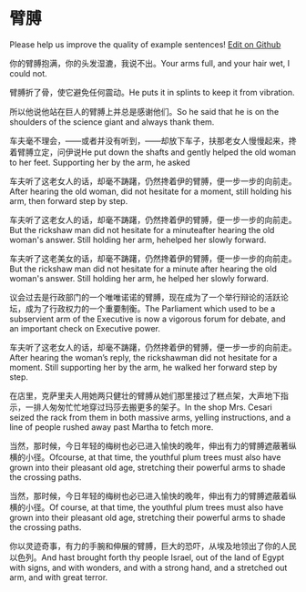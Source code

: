# 臂膊

Please help us improve the quality of example sentences! [Edit on Github](https://github.com/jiyushe/jiyu-example-sentence-source/blob/main/chinese/bibo.md)

<p><span class="chinese">你的臂膊抱满，你的头发湿漉，我说不出。</span><span class="english">Your arms full, and your hair wet, I could not.</span></p>

<p><span class="chinese">臂膊折了骨，使它避免任何震动。</span><span class="english">He puts it in splints to keep it from vibration.</span></p>

<p><span class="chinese">所以他说他站在巨人的臂膊上并总是感谢他们。</span><span class="english">So he said that he is on the shoulders of the science giant and always thank them.</span></p>

<p><span class="chinese">车夫毫不理会，——或者并没有听到，——却放下车子，扶那老女人慢慢起来，搀着臂膊立定，问伊说</span><span class="english">He put down the shafts and gently helped the old woman to her feet. Supporting her by the arm, he asked</span></p>

<p><span class="chinese">车夫听了这老女人的话，却毫不踌躇，仍然搀着伊的臂膊，便一步一步的向前走。</span><span class="english">After hearing the old woman, did not hesitate for a moment, still holding his arm, then forward step by step.</span></p>

<p><span class="chinese">车夫听了这老女人的话，却毫不踌躇，仍然搀着伊的臂膊，便一步一步的向前走。</span><span class="english">But the rickshaw man did not hesitate for a minuteafter hearing the old woman's answer. Still holding her arm, hehelped her slowly forward.</span></p>

<p><span class="chinese">车夫听了这老美女的话，却毫不踌躇，仍然搀着伊的臂膊，便一步一步的向前走。</span><span class="english">But the rickshaw man did not hesitate for a minute after hearing the old woman's answer. Still holding her arm, he helped her slowly forward.</span></p>

<p><span class="chinese">议会过去是行政部门的一个唯唯诺诺的臂膊，现在成为了一个举行辩论的活跃论坛，成为了行政权力的一个重要制衡。</span><span class="english">The Parliament which used to be a subservient arm of the Executive is now a vigorous forum for debate, and an important check on Executive power.</span></p>

<p><span class="chinese">车夫听了这老女人的话，却毫不踌躇，仍然搀着伊的臂膊，便一步一步的向前走。</span><span class="english">After hearing the woman’s reply, the rickshawman did not hesitate for a moment. Still supporting her by the arm, he walked her forward step by step.</span></p>

<p><span class="chinese">在店里，克萨里夫人用她两只健壮的臂膊从她们那里接过了糕点架，大声地下指示，一排人匆匆忙忙地穿过玛莎去搬更多的架子。</span><span class="english">In the shop Mrs. Cesari seized the rack from them in both massive arms, yelling instructions, and a line of people rushed away past Martha to fetch more.</span></p>

<p><span class="chinese">当然，那时候，今日年轻的梅树也必已进入愉快的晚年，伸出有力的臂膊遮蔽著纵横的小径。</span><span class="english">Ofcourse, at that time, the youthful plum trees must also have grown into their pleasant old age, stretching their powerful arms to shade the crossing paths.</span></p>

<p><span class="chinese">当然，那时候，今日年轻的梅树也必已进入愉快的晚年，伸出有力的臂膊遮蔽着纵横的小径。</span><span class="english">Of course, at that time, the youthful plum trees must also have grown into their pleasant old age, stretching their powerful arms to shade the crossing paths.</span></p>

<p><span class="chinese">你以灵迹奇事，有力的手腕和伸展的臂膊，巨大的恐吓，从埃及地领出了你的人民以色列。</span><span class="english">And hast brought forth thy people Israel, out of the land of Egypt with signs, and with wonders, and with a strong hand, and a stretched out arm, and with great terror.</span></p>

